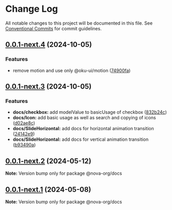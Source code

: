# Change Log

All notable changes to this project will be documented in this file.
See [Conventional Commits](https://conventionalcommits.org) for commit guidelines.

## [0.0.1-next.4](https://github.com/novaui-org/nova/compare/v0.0.1-next.3...v0.0.1-next.4) (2024-10-05)


### Features

* remove motion and use only @oku-ui/motion ([74900fa](https://github.com/novaui-org/nova/commit/74900fa703acd14861c4d4fc2445fb652f3ea94d))





## [0.0.1-next.3](https://github.com/novaui-org/nova/compare/v0.0.1-next.2...v0.0.1-next.3) (2024-10-05)


### Features

* **docs/checkbox:** add modelValue to basicUsage of checkbox ([832b24c](https://github.com/novaui-org/nova/commit/832b24cdbb8923ef966dc9110f88a01aeeda19b3))
* **docs/Icon:** add basic usage as well as search and copying of icons ([d02ae8c](https://github.com/novaui-org/nova/commit/d02ae8ce72a6be2b5f3149e0e2f649f772730978))
* **docs/SlideHorizontal:** add docs for horizontal animation transition ([24142e9](https://github.com/novaui-org/nova/commit/24142e92aab2788597578d31291182aaf63f5857))
* **docs/SlideHorizontal:** add docs for vertical animation transition ([b93490a](https://github.com/novaui-org/nova/commit/b93490a31311c8a3bbb2e94fa020928a88415240))





## [0.0.1-next.2](https://github.com/novaui-org/nova/compare/v0.0.1-next.1...v0.0.1-next.2) (2024-05-12)

**Note:** Version bump only for package @nova-org/docs





## [0.0.1-next.1](https://github.com/novaui-org/nova/compare/v0.0.1-next.0...v0.0.1-next.1) (2024-05-08)

**Note:** Version bump only for package @nova-org/docs
